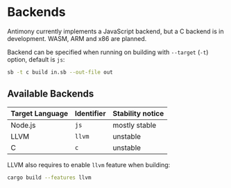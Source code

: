 # Backends

Antimony currently implements a JavaScript backend, but a C backend is in development. WASM, ARM and x86 are planned.

Backend can be specified when running on building with `--target` (`-t`) option, default is `js`:

```sh
sb -t c build in.sb --out-file out
```

## Available Backends

| Target Language | Identifier     | Stability notice |
| :-------------- | :------------- | :--------------- |
| Node.js         | `js`           | mostly stable    |
| LLVM            | `llvm`         | unstable         |
| C               | `c`            | unstable         |

LLVM also requires to enable `llvm` feature when building:

```sh
cargo build --features llvm
```
